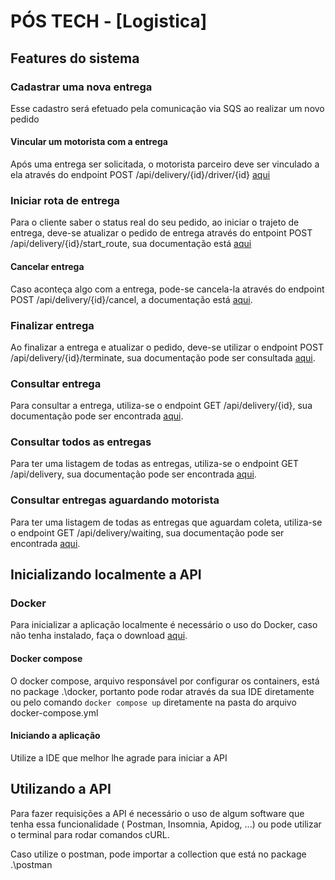 # PÓS TECH - [Logistica]

## Features do sistema

### Cadastrar uma nova entrega

Esse cadastro será efetuado pela comunicação via SQS ao realizar um novo pedido

#### Vincular um motorista com a entrega

Após uma entrega ser solicitada, o motorista parceiro deve ser vinculado a ela através do endpoint
POST
/api/delivery/{id}/driver/{id} [aqui](http://localhost:8083/swagger-ui/index.html#/delivery-controller/addDriver)

### Iniciar rota de entrega

Para o cliente saber o status real do seu pedido, ao iniciar o trajeto de entrega, deve-se atualizar
o pedido de entrega através do entpoint POST /api/delivery/{id}/start_route, sua documentação
está [aqui](http://localhost:8083/swagger-ui/index.html#/delivery-controller/startRoute)

#### Cancelar entrega

Caso aconteça algo com a entrega, pode-se cancela-la através do endpoint POST
/api/delivery/{id}/cancel, a documentação
está [aqui](http://localhost:8083/swagger-ui/index.html#/delivery-controller/cancel).

### Finalizar entrega

Ao finalizar a entrega e atualizar o pedido, deve-se utilizar o endpoint POST
/api/delivery/{id}/terminate, sua documentação pode ser
consultada [aqui](http://localhost:8083/swagger-ui/index.html#/delivery-controller/terminate).

### Consultar entrega

Para consultar a entrega, utiliza-se o endpoint GET /api/delivery/{id}, sua documentação pode ser
encontrada [aqui](http://localhost:8083/swagger-ui/index.html#/delivery-controller/getDelivery).

### Consultar todos as entregas

Para ter uma listagem de todas as entregas, utiliza-se o endpoint GET /api/delivery, sua
documentação pode ser
encontrada [aqui](http://localhost:8083/swagger-ui/index.html#/delivery-controller/getDeliveries).

### Consultar entregas aguardando motorista

Para ter uma listagem de todas as entregas que aguardam coleta, utiliza-se o endpoint
GET /api/delivery/waiting, sua documentação pode ser
encontrada [aqui](http://localhost:8083/swagger-ui/index.html#/delivery-controller/getDeliveriesWaiting).

## Inicializando localmente a API

### Docker

Para inicializar a aplicação localmente é necessário o uso do Docker, caso não tenha instalado, faça
o download [aqui](https://docs.docker.com/engine/install/).

#### Docker compose

O docker compose, arquivo responsável por configurar os containers, está no package .\docker,
portanto pode rodar através da sua IDE diretamente ou pelo comando `docker compose up` diretamente
na pasta do arquivo docker-compose.yml

#### Iniciando a aplicação

Utilize a IDE que melhor lhe agrade para iniciar a API

## Utilizando a API

Para fazer requisições a API é necessário o uso de algum software que tenha essa funcionalidade (
Postman, Insomnia, Apidog, ...) ou pode utilizar o terminal para rodar comandos cURL.

Caso utilize o postman, pode importar a collection que está no package .\postman
